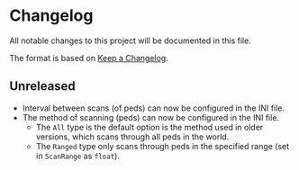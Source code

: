 # Changelog

All notable changes to this project will be documented in this file.

The format is based on [Keep a Changelog](https://keepachangelog.com/en/1.0.0/).

## Unreleased

- Interval between scans (of peds) can now be configured in the INI file.
- The method of scanning (peds) can now be configured in the INI file.
  - The `All` type is the default option is the method used in older versions, which scans through all peds in the world.
  - The `Ranged` type only scans through peds in the specified range (set in `ScanRange` as `float`).

<!-- END of content -->
